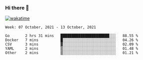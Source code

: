 ### Hi there 👋

[![wakatime](https://wakatime.com/badge/user/1c39c599-5497-41b9-a5be-2c4676e7fd23.svg)](https://wakatime.com/@1c39c599-5497-41b9-a5be-2c4676e7fd23)
<!--START_SECTION:waka-->
```text
Week: 07 October, 2021 - 13 October, 2021

Go       2 hrs 31 mins   ██████████████████████░░░   88.55 % 
Docker   7 mins          █░░░░░░░░░░░░░░░░░░░░░░░░   04.26 % 
CSV      3 mins          ▓░░░░░░░░░░░░░░░░░░░░░░░░   02.09 % 
YAML     2 mins          ▒░░░░░░░░░░░░░░░░░░░░░░░░   01.48 % 
Other    2 mins          ▒░░░░░░░░░░░░░░░░░░░░░░░░   01.21 % 
```
<!--END_SECTION:waka-->
